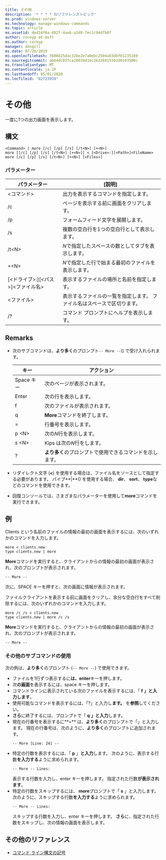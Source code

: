 ```yaml
---
title: その他
description: '* * * * のリファレンストピック'
ms.prod: windows-server
ms.technology: manage-windows-commands
ms.topic: article
ms.assetid: ded14f6a-d82f-4aeb-a2d8-7ec1c94dfb8f
author: coreyp-at-msft
ms.author: coreyp
manager: dongill
ms.date: 07/26/2019
ms.openlocfilehash: f600d25dac32be2e7a0ebc2504a03dbf01235169
ms.sourcegitcommit: ab64dc83fca28039416c26226815502d0193500c
ms.translationtype: MT
ms.contentlocale: ja-JP
ms.lasthandoff: 05/01/2020
ms.locfileid: "82723939"
---
```

# <a name="more"></a>その他



一度に1つの出力画面を表示します。



## <a name="syntax"></a>構文

```
<Command> | more [/c] [/p] [/s] [/t<N>] [+<N>]
more [[/c] [/p] [/s] [/t<N>] [+<N>]] < [<Drive>:][<Path>]<FileName>
more [/c] [/p] [/s] [/t<N>] [+<N>] [<Files>]
```

### <a name="parameters"></a>パラメーター

|           パラメーター            |                               [説明]                               |
|--------------------------------|-------------------------------------------------------------------------|
|           \<コマンド>           |      出力を表示するコマンドを指定します。      |
|               /c               |               ページを表示する前に画面をクリアします。               |
|               /p               |                      フォームフィード文字を展開します。                      |
|               /s               |          複数の空白行を1つの空白行として表示します。          |
|             /t\<N>             |         *N*で指定したスペースの数としてタブを表示します。         |
|             +\<N>              |     *N*で指定した行で始まる最初のファイルを表示します。     |
| [\<ドライブ>:][\<パス>]\<ファイル名> |          表示するファイルの場所と名前を指定します。          |
|            \<ファイル>            | 表示するファイルの一覧を指定します。 ファイル名はスペースで区切ります。 |
|               /?               |                  コマンド プロンプトにヘルプを表示します。                   |

## <a name="remarks"></a>Remarks

-   次のサブコマンドは、**より多く**のプロンプト`-- More --`() で受け入れられます。 

    | キー | アクション |
    | --- | ------ |
    | Space キー | 次のページが表示されます。 |
    | Enter | 次の行を表示します。 |
    | f | 次のファイルが表示されます。 |
    | q | **More**コマンドを終了します。 |
    | = | 行番号を表示します。 |
    | p \<N> | 次の*N*行を表示します。 |
    | s \<N> |Kips は次の*N*行をします。 |
    | ? | **より多く**のプロンプトで使用できるコマンドを示します。| 
    
-   リダイレクト文字 (**<**) を使用する場合は、ファイル名をソースとして指定する必要があります。 パイプ**\|**() を使用する場合、 **dir**、 **sort**、 **type**などのコマンドを使用できます。
-   回復コンソールでは、さまざまなパラメーターを使用して**more**コマンドを実行できます。

## <a name="examples"></a>例

Clients という名前のファイルの情報の最初の画面を表示するには、次のいずれかのコマンドを入力します。
```
more < clients.new
type clients.new | more
```
**More**コマンドを実行すると、クライアントからの情報の最初の画面が表示され、次のプロンプトが表示されます。
```
-- More --
```
次に、SPACE キーを押すと、次の画面に情報が表示されます。

ファイルクライアントを表示する前に画面をクリアし、余分な空白行をすべて削除するには、次のいずれかのコマンドを入力します。
```
more /c /s < clients.new
type clients.new | more /c /s
```
**More**コマンドを実行すると、クライアントからの情報の最初の画面が表示され、次のプロンプトが表示されます。
```
-- More --
```

### <a name="using-more-subcommands"></a>その他のサブコマンドの使用

次の例は、**より多く**のプロンプト (`-- More --`) で使用できます。
- ファイルを1行ずつ表示するに**は、enter**キーを押します。
- 次**の画面**を表示するには、space キーを押します。
- コマンドラインに表示されている次のファイルを表示するには、「 **f** **」と入力します**。
- 使用可能なコマンドを表示するには、「?」と入力し**ます。** を**参照**してください。
- **さら**に終了するには、プロンプトで「 **q** **」と入力**します。
- 現在の行番号を表示するに**=** は、**より多く**のプロンプトで「」と入力します。 現在の行番号は、次のように、**より多く**のプロンプトに追加されます。  
  ```
  -- More [Line: 24] --
  ```  
- 特定の行数を表示するには、「 **p** 」**と入力**します。 次のように、表示する行数**を入力する**ように求められます。  
  ```
  -- More -- Lines:
  ```  
  表示する行数を入力し、enter キーを押します。 指定された行数**が表示されます**。
- 特定の行数をスキップするには、 **more**プロンプトで「 **s** 」と入力します。 次のように、スキップする行数**を入力する**ように求められます。  
  ```
  -- More -- Lines:
  ```  
  スキップする行数を入力し、enter キーを押します。 **さら**に、指定された行数をスキップし、次の情報の画面を表示します。

## <a name="additional-references"></a>その他のリファレンス

- [コマンド ライン構文の記号](command-line-syntax-key.md)
